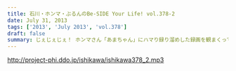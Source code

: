 ```yaml
---
title: 石川・ホンマ・ぶるんのBe-SIDE Your Life! vol.378-2
date: July 31, 2013
tags: ['2013', 'July 2013', 'vol.378']
draft: false
summary: じぇじぇじぇ！ ホンマさん「あまちゃん」にハマり録り溜めした録画を観まくっている・・・そして「語りだしてしまう」！のが「あまちゃん」の恐ろ しさである!!!じぇ！ＮＡＭＡＥ
---
```


http://project-phi.ddo.jp/ishikawa/ishikawa378_2.mp3